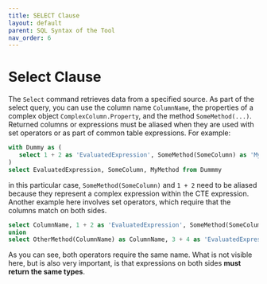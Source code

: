 ```yaml
---
title: SELECT Clause
layout: default
parent: SQL Syntax of the Tool
nav_order: 6
---
```


# Select Clause

The `Select` command retrieves data from a specified source. As part of the select query, you can use the column name `ColumnName`, the properties of a complex object `ComplexColumn.Property`, and the method `SomeMethod(...)`. Returned columns or expressions must be aliased when they are used with set operators or as part of common table expressions. For example:

```sql
with Dummy as (
   select 1 + 2 as 'EvaluatedExpression', SomeMethod(SomeColumn) as 'MyMethod', SomeColumn from @dummy.source()
)
select EvaluatedExpression, SomeColumn, MyMethod from Dummmy
```

in this particular case, `SomeMethod(SomeColumn)` and `1 + 2` need to be aliased because they represent a complex expression within the CTE expression. Another example here involves set operators, which require that the columns match on both sides.

```sql
select ColumnName, 1 + 2 as 'EvaluatedExpression', SomeMethod(SomeColumn) as 'MyMethod' from @dummy.source()
union
select OtherMethod(ColumnName) as ColumnName, 3 + 4 as 'EvaluatedExpression', SomeMethod2(SomeColumn) as 'MyMethod' from @dummy.source()
```

As you can see, both operators require the same name. What is not visible here, but is also very important, is that expressions on both sides **must return the same types**.